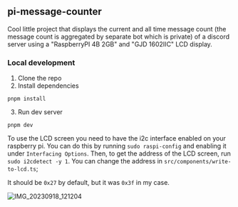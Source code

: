 ## pi-message-counter

Cool little project that displays the current and all time message count (the message count is aggregated by separate bot which is private) of a discord server using a "RaspberryPI 4B 2GB" and "GJD 1602IIC" LCD display.

### Local development

1. Clone the repo
2. Install dependencies

```
pnpm install
```

3. Run dev server

```
pnpm dev
```

To use the LCD screen you need to have the i2c interface enabled on your raspberry pi. You can do this by running `sudo raspi-config` and enabling it under `Interfacing Options`.
Then, to get the address of the LCD screen, run `sudo i2cdetect -y 1`.
You can change the address in `src/components/write-to-lcd.ts`;

It should be `0x27` by default, but it was `0x3f` in my case.

![IMG_20230918_121204](https://github.com/s0rus/pi-message-counter/assets/45129985/4bc886a3-5cf4-458b-832a-acd646585a1a)
